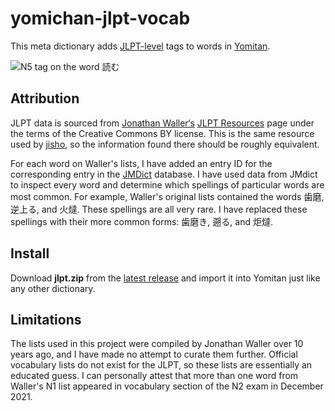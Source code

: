 # yomichan-jlpt-vocab

This meta dictionary adds
[JLPT-level](https://www.jlpt.jp/e/about/levelsummary.html) tags to
words in [Yomitan](https://yomitan.wiki/).

![N5 tag on the word 読む](img/example.png)

## Attribution

JLPT data is sourced from [Jonathan Waller‘s](http://www.tanos.co.uk/contact/)
[JLPT Resources](http://www.tanos.co.uk/jlpt/) page under the terms of the
Creative Commons BY license. This is the same resource used by
[jisho](https://jisho.org/), so the information found there should be
roughly equivalent.

For each word on Waller's lists, I have added an entry ID for the
corresponding entry in the
[JMDict](https://www.edrdg.org/jmdict/j_jmdict.html) database. I have
used data from JMdict to inspect every word and determine which
spellings of particular words are most common. For example, Waller's
original lists contained the words 歯磨, 逆上る, and 火燵. These
spellings are all very rare. I have replaced these spellings with
their more common forms: 歯磨き, 遡る, and 炬燵.

## Install

Download **jlpt.zip** from the
[latest release](https://github.com/stephenmk/yomichan-jlpt-vocab/releases/latest)
and import it into Yomitan just like any other dictionary.

## Limitations

The lists used in this project were compiled by Jonathan Waller over
10 years ago, and I have made no attempt to curate them further.
Official vocabulary lists do not exist for the JLPT, so these lists
are essentially an educated guess. I can personally attest that more
than one word from Waller's N1 list appeared in vocabulary section of
the N2 exam in December 2021.
